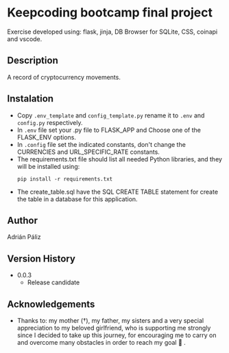 # Keepcoding bootcamp final project

Exercise developed using: flask, jinja, DB Browser for SQLite, CSS, coinapi and vscode.

## Description

A record of cryptocurrency movements. 

## Instalation

- Copy `.env_template` and `config_template.py` rename it to `.env` and `config.py` respectively.
- In `.env` file set your .py file to FLASK_APP and Choose one of the FLASK_ENV options.
- In `.config` file set the indicated constants, don't change the CURRENCIES and URL_SPECIFIC_RATE constants.
- The requirements.txt file should list all needed Python libraries, and they will be installed using: 
    ```
    pip install -r requirements.txt
    ```
- The create_table.sql have the SQL CREATE TABLE statement for create the table in a database for this application.

## Author

Adrián Páliz

## Version History

* 0.0.3
    * Release candidate

## Acknowledgements

- Thanks to: my mother (†), my father, my sisters and a very special appreciation to my beloved girlfriend, who is supporting me strongly since I decided to take up this journey, for encouraging me to carry on and overcome many obstacles in order to reach my goal :smiling_face_with_tear: . 
